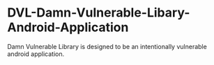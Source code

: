 # DVL-Damn-Vulnerable-Libary-Android-Application
Damn Vulnerable Library is designed to be an intentionally vulnerable android application.
